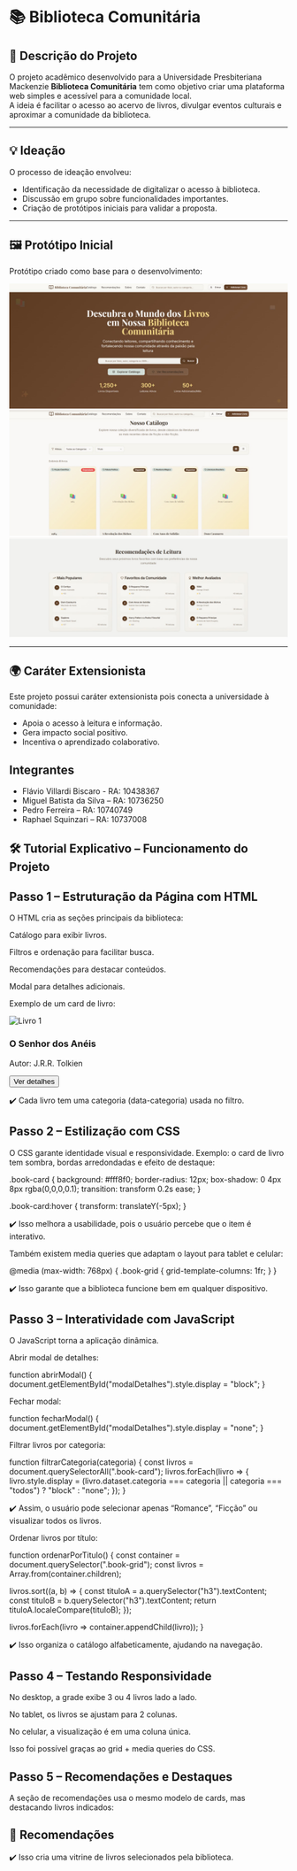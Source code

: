 # 📚 Biblioteca Comunitária  

## 📌 Descrição do Projeto  
O projeto acadêmico desenvolvido para a Universidade Presbiteriana Mackenzie **Biblioteca Comunitária** tem como objetivo criar uma plataforma web simples e acessível para a comunidade local.  
A ideia é facilitar o acesso ao acervo de livros, divulgar eventos culturais e aproximar a comunidade da biblioteca.  

---

## 💡 Ideação  
O processo de ideação envolveu:  
- Identificação da necessidade de digitalizar o acesso à biblioteca.  
- Discussão em grupo sobre funcionalidades importantes.  
- Criação de protótipos iniciais para validar a proposta.  

---

## 🖼️ Protótipo Inicial  
Protótipo criado como base para o desenvolvimento:  

![Protótipo Tela Inicial](assets/capa.jpeg)  
![Protótipo Catálogo](assets/catalogo.jpeg) 
![Protótipo Recomendações](assets/recomendacoes.jpeg)


---

## 🌍 Caráter Extensionista  
Este projeto possui caráter extensionista pois conecta a universidade à comunidade:  
- Apoia o acesso à leitura e informação.  
- Gera impacto social positivo.  
- Incentiva o aprendizado colaborativo. 


## Integrantes

- Flávio Villardi Biscaro - RA: 10438367
- Miguel Batista da Silva – RA: 10736250
- Pedro Ferreira – RA: 10740749
- Raphael Squinzari – RA: 10737008

## 🛠️ Tutorial Explicativo – Funcionamento do Projeto

## Passo 1 – Estruturação da Página com HTML

O HTML cria as seções principais da biblioteca:

Catálogo para exibir livros.

Filtros e ordenação para facilitar busca.

Recomendações para destacar conteúdos.

Modal para detalhes adicionais.

Exemplo de um card de livro:

<div class="book-card" data-categoria="ficcao">
  <img src="assets/livro1.jpg" alt="Livro 1">
  <div class="book-card-down">
    <h3>O Senhor dos Anéis</h3>
    <p>Autor: J.R.R. Tolkien</p>
    <button onclick="abrirModal()">Ver detalhes</button>
  </div>
</div>


✔️ Cada livro tem uma categoria (data-categoria) usada no filtro.

## Passo 2 – Estilização com CSS

O CSS garante identidade visual e responsividade.
Exemplo: o card de livro tem sombra, bordas arredondadas e efeito de destaque:

.book-card {
  background: #fff8f0;
  border-radius: 12px;
  box-shadow: 0 4px 8px rgba(0,0,0,0.1);
  transition: transform 0.2s ease;
}

.book-card:hover {
  transform: translateY(-5px);
}


✔️ Isso melhora a usabilidade, pois o usuário percebe que o item é interativo.

Também existem media queries que adaptam o layout para tablet e celular:

@media (max-width: 768px) {
  .book-grid {
    grid-template-columns: 1fr;
  }
}


✔️ Isso garante que a biblioteca funcione bem em qualquer dispositivo.

## Passo 3 – Interatividade com JavaScript

O JavaScript torna a aplicação dinâmica.

Abrir modal de detalhes:

function abrirModal() {
  document.getElementById("modalDetalhes").style.display = "block";
}


Fechar modal:

function fecharModal() {
  document.getElementById("modalDetalhes").style.display = "none";
}


Filtrar livros por categoria:

function filtrarCategoria(categoria) {
  const livros = document.querySelectorAll(".book-card");
  livros.forEach(livro => {
    livro.style.display = (livro.dataset.categoria === categoria || categoria === "todos") 
      ? "block" 
      : "none";
  });
}


✔️ Assim, o usuário pode selecionar apenas “Romance”, “Ficção” ou visualizar todos os livros.

Ordenar livros por título:

function ordenarPorTitulo() {
  const container = document.querySelector(".book-grid");
  const livros = Array.from(container.children);

  livros.sort((a, b) => {
    const tituloA = a.querySelector("h3").textContent;
    const tituloB = b.querySelector("h3").textContent;
    return tituloA.localeCompare(tituloB);
  });

  livros.forEach(livro => container.appendChild(livro));
}


✔️ Isso organiza o catálogo alfabeticamente, ajudando na navegação.

## Passo 4 – Testando Responsividade

No desktop, a grade exibe 3 ou 4 livros lado a lado.

No tablet, os livros se ajustam para 2 colunas.

No celular, a visualização é em uma coluna única.

Isso foi possível graças ao grid + media queries do CSS.

## Passo 5 – Recomendações e Destaques

A seção de recomendações usa o mesmo modelo de cards, mas destacando livros indicados:

<section id="recomendacoes">
  <h2>📌 Recomendações</h2>
  <div class="book-grid">
    <!-- cards especiais -->
  </div>
</section>


✔️ Isso cria uma vitrine de livros selecionados pela biblioteca.
